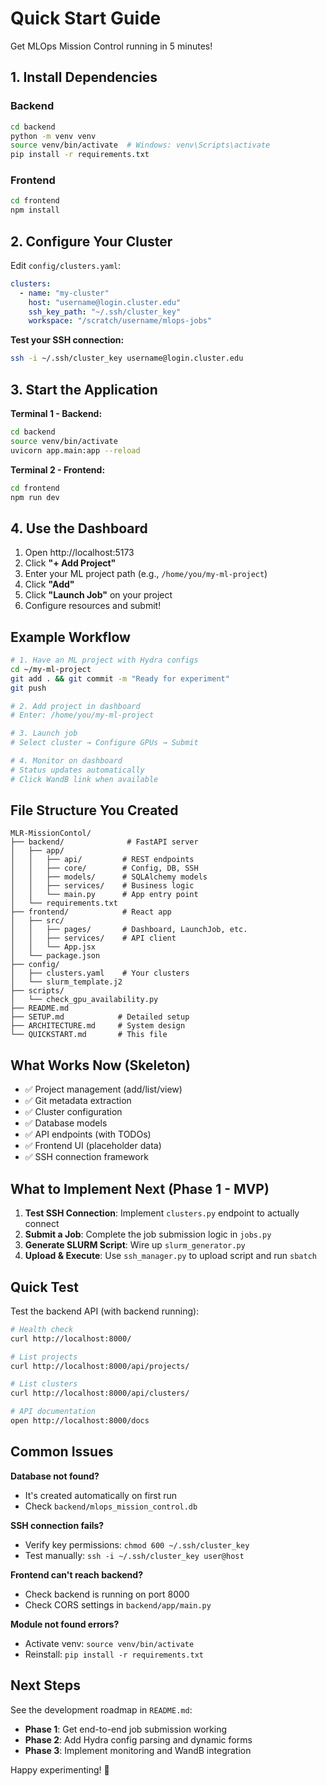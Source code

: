 # Quick Start Guide

Get MLOps Mission Control running in 5 minutes!

## 1. Install Dependencies

### Backend
```bash
cd backend
python -m venv venv
source venv/bin/activate  # Windows: venv\Scripts\activate
pip install -r requirements.txt
```

### Frontend
```bash
cd frontend
npm install
```

## 2. Configure Your Cluster

Edit `config/clusters.yaml`:

```yaml
clusters:
  - name: "my-cluster"
    host: "username@login.cluster.edu"
    ssh_key_path: "~/.ssh/cluster_key"
    workspace: "/scratch/username/mlops-jobs"
```

**Test your SSH connection:**
```bash
ssh -i ~/.ssh/cluster_key username@login.cluster.edu
```

## 3. Start the Application

**Terminal 1 - Backend:**
```bash
cd backend
source venv/bin/activate
uvicorn app.main:app --reload
```

**Terminal 2 - Frontend:**
```bash
cd frontend
npm run dev
```

## 4. Use the Dashboard

1. Open http://localhost:5173
2. Click **"+ Add Project"**
3. Enter your ML project path (e.g., `/home/you/my-ml-project`)
4. Click **"Add"**
5. Click **"Launch Job"** on your project
6. Configure resources and submit!

## Example Workflow

```bash
# 1. Have an ML project with Hydra configs
cd ~/my-ml-project
git add . && git commit -m "Ready for experiment"
git push

# 2. Add project in dashboard
# Enter: /home/you/my-ml-project

# 3. Launch job
# Select cluster → Configure GPUs → Submit

# 4. Monitor on dashboard
# Status updates automatically
# Click WandB link when available
```

## File Structure You Created

```
MLR-MissionContol/
├── backend/              # FastAPI server
│   ├── app/
│   │   ├── api/         # REST endpoints
│   │   ├── core/        # Config, DB, SSH
│   │   ├── models/      # SQLAlchemy models
│   │   ├── services/    # Business logic
│   │   └── main.py      # App entry point
│   └── requirements.txt
├── frontend/            # React app
│   ├── src/
│   │   ├── pages/       # Dashboard, LaunchJob, etc.
│   │   ├── services/    # API client
│   │   └── App.jsx
│   └── package.json
├── config/
│   ├── clusters.yaml    # Your clusters
│   └── slurm_template.j2
├── scripts/
│   └── check_gpu_availability.py
├── README.md
├── SETUP.md            # Detailed setup
├── ARCHITECTURE.md     # System design
└── QUICKSTART.md       # This file
```

## What Works Now (Skeleton)

- ✅ Project management (add/list/view)
- ✅ Git metadata extraction
- ✅ Cluster configuration
- ✅ Database models
- ✅ API endpoints (with TODOs)
- ✅ Frontend UI (placeholder data)
- ✅ SSH connection framework

## What to Implement Next (Phase 1 - MVP)

1. **Test SSH Connection**: Implement `clusters.py` endpoint to actually connect
2. **Submit a Job**: Complete the job submission logic in `jobs.py`
3. **Generate SLURM Script**: Wire up `slurm_generator.py`
4. **Upload & Execute**: Use `ssh_manager.py` to upload script and run `sbatch`

## Quick Test

Test the backend API (with backend running):

```bash
# Health check
curl http://localhost:8000/

# List projects
curl http://localhost:8000/api/projects/

# List clusters
curl http://localhost:8000/api/clusters/

# API documentation
open http://localhost:8000/docs
```

## Common Issues

**Database not found?**
- It's created automatically on first run
- Check `backend/mlops_mission_control.db`

**SSH connection fails?**
- Verify key permissions: `chmod 600 ~/.ssh/cluster_key`
- Test manually: `ssh -i ~/.ssh/cluster_key user@host`

**Frontend can't reach backend?**
- Check backend is running on port 8000
- Check CORS settings in `backend/app/main.py`

**Module not found errors?**
- Activate venv: `source venv/bin/activate`
- Reinstall: `pip install -r requirements.txt`

## Next Steps

See the development roadmap in `README.md`:
- **Phase 1**: Get end-to-end job submission working
- **Phase 2**: Add Hydra config parsing and dynamic forms
- **Phase 3**: Implement monitoring and WandB integration

Happy experimenting! 🚀

